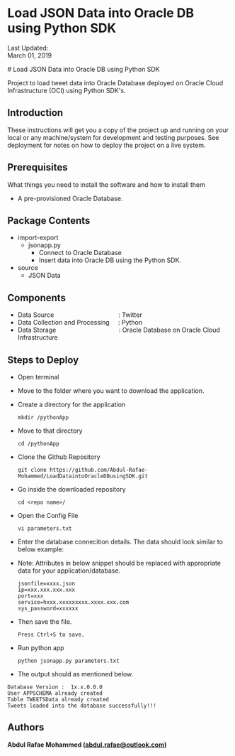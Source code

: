 
# Load JSON Data into Oracle DB using Python SDK

Last Updated:<br>March 01, 2019 
</td>
<td class="td-banner">
# Load JSON Data into Oracle DB using Python SDK
</td></tr><table>

Project to load tweet data into Oracle Database deployed on Oracle Cloud Infrastructure (OCI) using Python SDK's.


## Introduction

These instructions will get you a copy of the project up and running on your local or any machine/system for development and testing purposes. See deployment for notes on how to deploy the project on a live system.

## Prerequisites

What things you need to install the software and how to install them


- A pre-provisioned Oracle Database.


## Package Contents

* import-export
  * jsonapp.py
    * Connect to Oracle Database
    * Insert data into Oracle DB using the Python SDK.
* source
  * JSON Data 

## Components
* Data Source&nbsp; &nbsp; &nbsp; &nbsp; &nbsp; &nbsp; &nbsp; &nbsp; &nbsp; &nbsp; &nbsp; &nbsp; &nbsp; &nbsp; &nbsp; &nbsp; &nbsp; &nbsp; &nbsp;: Twitter
* Data Collection and Processing     &nbsp; &nbsp; : Python
* Data Storage                       &nbsp;&nbsp; &nbsp; &nbsp; &nbsp; &nbsp; &nbsp; &nbsp; &nbsp; &nbsp; &nbsp; &nbsp; &nbsp; &nbsp; &nbsp; &nbsp; &nbsp; &nbsp; : Oracle Database on Oracle Cloud Infrastructure


## Steps to Deploy

- Open terminal
- Move to the folder where you want to download the application.
- Create a directory for the application

  ```
  mkdir /pythonApp
  ```
- Move to that directory

  ```
  cd /pythonApp
  ```
- Clone the Github Repository

  ```
  git clone https://github.com/Abdul-Rafae-Mohammed/LoadDataintoOracleDBusingSDK.git
  ```
- Go inside the downloaded repository

  ```
  cd <repo name>/
  ```
  
- Open the Config File

  ```
  vi parameters.txt
  ```
- Enter the database connecition details. The data should look similar to below example:
  
- Note: Attributes in below snippet should be replaced with appropriate data for your application/database.

  ```
  jsonfile=xxxx.json
  ip=xxx.xxx.xxx.xxx
  port=xxx
  service=hxxx.xxxxxxxxx.xxxx.xxx.com
  sys_password=xxxxxx
  ```
  
- Then save the file. 

  ```
  Press Ctrl+S to save.
  ```

- Run python app

  ```
  python jsonapp.py parameters.txt
  ```

- The output should as mentioned below.

```
Database Version :  1x.x.0.0.0
User APPSCHEMA already created
Table TWEETSData already created
Tweets loaded into the database successfully!!!
```



## Authors

**Abdul Rafae Mohammed (abdul.rafae@outlook.com)**


